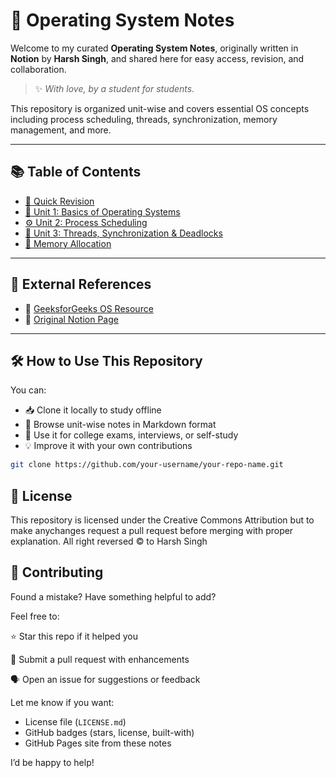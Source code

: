 # 🧠 Operating System Notes

Welcome to my curated **Operating System Notes**, originally written in **Notion** by **Harsh Singh**, and shared here for easy access, revision, and collaboration.

> ✨ _With love, by a student for students._

This repository is organized unit-wise and covers essential OS concepts including process scheduling, threads, synchronization, memory management, and more.

---

## 📚 Table of Contents

- [🔄 Quick Revision](./Quick-Revision/quick-revision.md)
- [🧱 Unit 1: Basics of Operating Systems](./Unit-1/unit-1.md)
- [⚙️ Unit 2: Process Scheduling](./Unit-2-Process-Scheduling/unit-2.md)
- [🧵 Unit 3: Threads, Synchronization & Deadlocks](./Unit-3-Threads-Sync-Deadlocks/unit-3.md)
- [💾 Memory Allocation](./Memory-Allocation/memory-allocation.md)

---

## 🔗 External References

- 📖 [GeeksforGeeks OS Resource](https://www.geeksforgeeks.org/operating-systems/operating-systems/)
- 📝 [Original Notion Page](https://www.notion.so/Quick-Revision-of-whole-OS-2279f1b1409c8062b2f7fc76af413575?pvs=21)

---

## 🛠 How to Use This Repository

You can:

- 📥 Clone it locally to study offline
- 📖 Browse unit-wise notes in Markdown format
- 🎯 Use it for college exams, interviews, or self-study
- 💡 Improve it with your own contributions

```bash
git clone https://github.com/your-username/your-repo-name.git
```
## 📄 License
This repository is licensed under the
Creative Commons Attribution but to make anychanges request a pull request before merging with proper explanation.
All right reversed © to  Harsh Singh

## 🙌 Contributing
Found a mistake? Have something helpful to add?

Feel free to:

⭐ Star this repo if it helped you

🔀 Submit a pull request with enhancements

🗣️ Open an issue for suggestions or feedback

Let me know if you want:
- License file (`LICENSE.md`)
- GitHub badges (stars, license, built-with)
- GitHub Pages site from these notes

I’d be happy to help!





